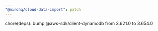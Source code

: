 ```yaml
---
"@mirohq/cloud-data-import": patch
---
```


chore(deps): bump @aws-sdk/client-dynamodb from 3.621.0 to 3.654.0
